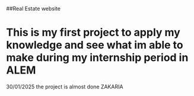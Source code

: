 ##Real Estate website
# This is my first project to apply my knowledge and see what im  able to make during my internship period in ALEM 

30/01/2025 the project is almost done 
ZAKARIA